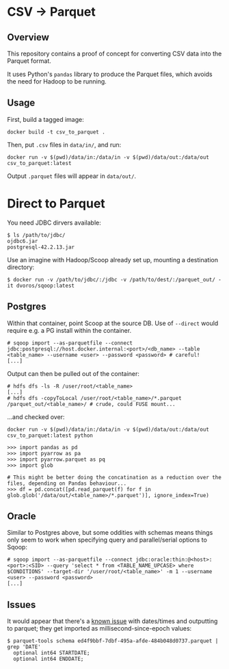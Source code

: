 # CSV -> Parquet

## Overview

This repository contains a proof of concept for converting CSV data into the Parquet format.

It uses Python's `pandas` library to produce the Parquet files, which avoids the need for Hadoop to be running.

## Usage

First, build a tagged image:
```
docker build -t csv_to_parquet .
```
Then, put `.csv` files in `data/in/`, and run:
```
docker run -v $(pwd)/data/in:/data/in -v $(pwd)/data/out:/data/out csv_to_parquet:latest
```
Output `.parquet` files will appear in `data/out/`.

# Direct to Parquet

You need JDBC dirvers available:

```
$ ls /path/to/jdbc/
ojdbc6.jar
postgresql-42.2.13.jar
```

Use an imagine with Hadoop/Scoop already set up, mounting a destination directory:

```
$ docker run -v /path/to/jdbc/:/jdbc -v /path/to/dest/:/parquet_out/ -it dvoros/sqoop:latest
```

## Postgres

Within that container, point Scoop at the source DB. Use of `--direct` would require e.g. a PG install within the container.

```
# sqoop import --as-parquetfile --connect jdbc:postgresql://host.docker.internal:<port>/<db_name> --table <table_name> --username <user> --password <password> # careful!
[...]
```

Output can then be pulled out of the container:

```
# hdfs dfs -ls -R /user/root/<table_name>
[...]
# hdfs dfs -copyToLocal /user/root/<table_name>/*.parquet /parquet_out/<table_name>/ # crude, could FUSE mount...
```

...and checked over:

```
docker run -v $(pwd)/data/in:/data/in -v $(pwd)/data/out:/data/out csv_to_parquet:latest python
```

```
>>> import pandas as pd
>>> import pyarrow as pa
>>> import pyarrow.parquet as pq
>>> import glob

# This might be better doing the concatination as a reduction over the files, depending on Pandas behaviour...
>>> df = pd.concat([pd.read_parquet(f) for f in glob.glob('/data/out/<table_name>/*.parquet')], ignore_index=True)
```

## Oracle

Similar to Postgres above, but some oddities with schemas means things only seem to work when specifying query and parallel/serial options to Sqoop:

```
# sqoop import --as-parquetfile --connect jdbc:oracle:thin:@<host>:<port>:<SID> --query 'select * from <TABLE_NAME_UPCASE> where $CONDITIONS' --target-dir '/user/root/<table_name>' -m 1 --username <user> --password <password>
[...]
```

## Issues

It would appear that there's a [known issue](https://community.cloudera.com/t5/Support-Questions/SQOOP-IMPORT-map-column-hive-ignored/td-p/45369/page/2) with dates/times and outputting to parquet; they get imported as millisecond-since-epoch values:

```
$ parquet-tools schema ed4f9bbf-7dbf-495a-afde-484b048d0737.parquet | grep 'DATE'
  optional int64 STARTDATE;
  optional int64 ENDDATE;
```
